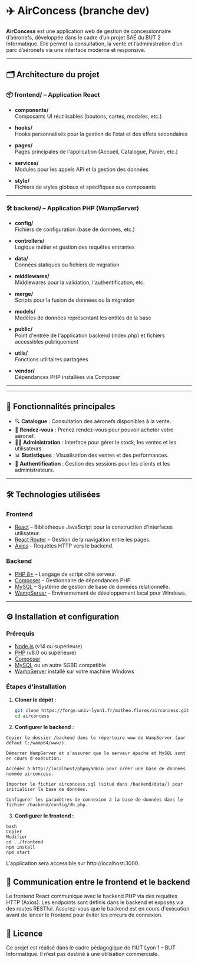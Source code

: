 # ✈️ AirConcess (branche dev)

**AirConcess** est une application web de gestion de concessionnaire d’aéronefs, développée dans le cadre d’un projet SAÉ du BUT 2 Informatique. Elle permet la consultation, la vente et l’administration d’un parc d’aéronefs via une interface moderne et responsive.

---

## 🗂️ Architecture du projet

### 📦 frontend/ – Application React

- **components/**  
  Composants UI réutilisables (boutons, cartes, modales, etc.)

- **hooks/**  
  Hooks personnalisés pour la gestion de l'état et des effets secondaires

- **pages/**  
  Pages principales de l'application (Accueil, Catalogue, Panier, etc.)

- **services/**  
  Modules pour les appels API et la gestion des données

- **style/**  
  Fichiers de styles globaux et spécifiques aux composants

---

### 🛠️ backend/ – Application PHP (WampServer)

- **config/**  
  Fichiers de configuration (base de données, etc.)

- **controllers/**  
  Logique métier et gestion des requêtes entrantes

- **data/**  
  Données statiques ou fichiers de migration

- **middlewares/**  
  Middlewares pour la validation, l'authentification, etc.

- **merge/**  
  Scripts pour la fusion de données ou la migration

- **models/**  
  Modèles de données représentant les entités de la base

- **public/**  
  Point d'entrée de l'application backend (index.php) et fichiers accessibles publiquement

- **utils/**  
  Fonctions utilitaires partagées

- **vendor/**  
  Dépendances PHP installées via Composer

---

---

## 🚀 Fonctionnalités principales

- 🔍 **Catalogue** : Consultation des aéronefs disponibles à la vente.
- 🛒 **Rendez-vous** : Prenez rendez-vous pour pouvoir acheter votre aéronef.
- 🧑‍💼 **Administration** : Interface pour gérer le stock, les ventes et les utilisateurs.
- 📊 **Statistiques** : Visualisation des ventes et des performances.
- 🔐 **Authentification** : Gestion des sessions pour les clients et les administrateurs.

---

## 🛠️ Technologies utilisées

### Frontend

- [React](https://reactjs.org/) – Bibliothèque JavaScript pour la construction d'interfaces utilisateur.
- [React Router](https://reactrouter.com/) – Gestion de la navigation entre les pages.
- [Axios](https://axios-http.com/) – Requêtes HTTP vers le backend.

### Backend

- [PHP 8+](https://www.php.net/) – Langage de script côté serveur.
- [Composer](https://getcomposer.org/) – Gestionnaire de dépendances PHP.
- [MySQL](https://www.mysql.com/) – Système de gestion de base de données relationnelle.
- [WampServer](https://www.wampserver.com/) – Environnement de développement local pour Windows.

---

## ⚙️ Installation et configuration

### Prérequis

- [Node.js](https://nodejs.org/) (v14 ou supérieure)
- [PHP](https://www.php.net/) (v8.0 ou supérieure)
- [Composer](https://getcomposer.org/)
- [MySQL](https://www.mysql.com/) ou un autre SGBD compatible
- [WampServer](https://www.wampserver.com/) installé sur votre machine Windows

### Étapes d'installation

1. **Cloner le dépôt :**

   ```bash
   git clone https://forge.univ-lyon1.fr/matheo.flores/airconcess.git
   cd airconcess
   ```

2. **Configurer le backend** :

```
Copier le dossier /backend dans le répertoire www de WampServer (par défaut C:/wamp64/www/).

Démarrer WampServer et s'assurer que le serveur Apache et MySQL sont en cours d'exécution.

Accéder à http://localhost/phpmyadmin pour créer une base de données nommée airconcess.

Importer le fichier airconcess.sql (situé dans /backend/data/) pour initialiser la base de données.

Configurer les paramètres de connexion à la base de données dans le fichier /backend/config/db.php.
```

3. **Configurer le frontend :**

```
bash
Copier
Modifier
cd ../frontend
npm install
npm start
```
L'application sera accessible sur http://localhost:3000.


## 🔄 Communication entre le frontend et le backend

Le frontend React communique avec le backend PHP via des requêtes HTTP (Axios). Les endpoints sont définis dans le backend et exposés via des routes RESTful. Assurez-vous que le backend est en cours d'exécution avant de lancer le frontend pour éviter les erreurs de connexion.


## 📄 Licence
Ce projet est réalisé dans le cadre pédagogique de l’IUT Lyon 1 – BUT Informatique. Il n’est pas destiné à une utilisation commerciale.


